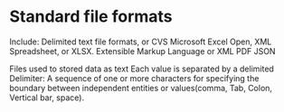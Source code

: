 # Standard file formats

Include:
Delimited text file formats, or CVS
Microsoft Excel Open, XML Spreadsheet, or XLSX.
Extensible Markup Language or XML
PDF
JSON

Files used to stored data as text
Each value is separated by a delimited
Delimiter: A sequence of one or more characters for specifying the boundary between independent entities or values(comma, Tab, Colon, Vertical bar, space).
